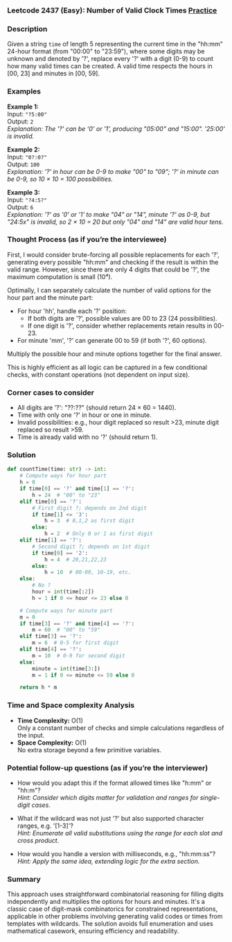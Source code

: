 ### Leetcode 2437 (Easy): Number of Valid Clock Times [Practice](https://leetcode.com/problems/number-of-valid-clock-times)

### Description  
Given a string `time` of length 5 representing the current time in the "hh:mm" 24-hour format (from "00:00" to "23:59"), where some digits may be unknown and denoted by '?', replace every '?' with a digit (0-9) to count how many valid times can be created. A valid time respects the hours in [00, 23] and minutes in [00, 59].

### Examples  

**Example 1:**  
Input: `"?5:00"`  
Output: `2`  
*Explanation: The '?' can be '0' or '1', producing "05:00" and "15:00". '25:00' is invalid.*

**Example 2:**  
Input: `"0?:0?"`  
Output: `100`  
*Explanation: '?' in hour can be 0-9 to make "00" to "09"; '?' in minute can be 0-9, so 10 × 10 = 100 possibilities.*

**Example 3:**  
Input: `"?4:5?"`  
Output: `6`  
*Explanation: '?' as '0' or '1' to make "04" or "14", minute '?' as 0-9, but "24:5x" is invalid, so 2 × 10 = 20 but only "04" and "14" are valid hour tens.*

### Thought Process (as if you’re the interviewee)  
First, I would consider brute-forcing all possible replacements for each '?', generating every possible "hh:mm" and checking if the result is within the valid range. However, since there are only 4 digits that could be '?', the maximum computation is small (10⁴).

Optimally, I can separately calculate the number of valid options for the hour part and the minute part:
- For hour 'hh', handle each '?' position: 
  - If both digits are '?', possible values are 00 to 23 (24 possibilities).
  - If one digit is '?', consider whether replacements retain results in 00-23.
- For minute 'mm', '?' can generate 00 to 59 (if both '?', 60 options).

Multiply the possible hour and minute options together for the final answer.

This is highly efficient as all logic can be captured in a few conditional checks, with constant operations (not dependent on input size).

### Corner cases to consider  
- All digits are '?': "??:??" (should return 24 × 60 = 1440).
- Time with only one '?' in hour or one in minute.
- Invalid possibilities: e.g., hour digit replaced so result >23, minute digit replaced so result >59.
- Time is already valid with no '?' (should return 1).

### Solution

```python
def countTime(time: str) -> int:
    # Compute ways for hour part
    h = 0
    if time[0] == '?' and time[1] == '?':
        h = 24  # "00" to "23"
    elif time[0] == '?':
        # First digit ?; depends on 2nd digit
        if time[1] <= '3':
            h = 3  # 0,1,2 as first digit
        else:
            h = 2  # Only 0 or 1 as first digit
    elif time[1] == '?':
        # Second digit ?; depends on 1st digit
        if time[0] == '2':
            h = 4  # 20,21,22,23
        else:
            h = 10  # 00-09, 10-19, etc.
    else:
        # No ?
        hour = int(time[:2])
        h = 1 if 0 <= hour <= 23 else 0

    # Compute ways for minute part
    m = 0
    if time[3] == '?' and time[4] == '?':
        m = 60  # "00" to "59"
    elif time[3] == '?':
        m = 6  # 0-5 for first digit
    elif time[4] == '?':
        m = 10  # 0-9 for second digit
    else:
        minute = int(time[3:])
        m = 1 if 0 <= minute <= 59 else 0

    return h * m
```

### Time and Space complexity Analysis  

- **Time Complexity:** O(1)  
  Only a constant number of checks and simple calculations regardless of the input.
- **Space Complexity:** O(1)  
  No extra storage beyond a few primitive variables.

### Potential follow-up questions (as if you’re the interviewer)  

- How would you adapt this if the format allowed times like "h:mm" or "hh:m"?  
  *Hint: Consider which digits matter for validation and ranges for single-digit cases.*

- What if the wildcard was not just '?' but also supported character ranges, e.g. '[1-3]'?  
  *Hint: Enumerate all valid substitutions using the range for each slot and cross product.*

- How would you handle a version with milliseconds, e.g., "hh:mm:ss"?  
  *Hint: Apply the same idea, extending logic for the extra section.*

### Summary
This approach uses straightforward combinatorial reasoning for filling digits independently and multiplies the options for hours and minutes. It's a classic case of digit-mask combinatorics for constrained representations, applicable in other problems involving generating valid codes or times from templates with wildcards. The solution avoids full enumeration and uses mathematical casework, ensuring efficiency and readability.